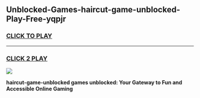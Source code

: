 
## Unblocked-Games-haircut-game-unblocked-Play-Free-yqpjr
<h3>
<a href="https://premium76.site?title=haircut-game-unblocked&ref=22A">CLICK TO PLAY</a></h3>
<hr>

<h3>
<a href="https://premium76.site?title=haircut-game-unblocked&ref=22A">CLICK 2 PLAY</a>
  
</h3>

<a href="https://premium76.site?title=haircut-game-unblocked&ref=22A"><img src="https://clearcache.store/games.png"></a>


**haircut-game-unblocked games unblocked: Your Gateway to Fun and Accessible Online Gaming**
